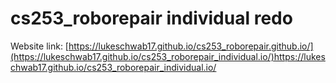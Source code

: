 # cs253_roborepair individual redo

Website link: [https://lukeschwab17.github.io/cs253_roborepair.github.io/](https://lukeschwab17.github.io/cs253_roborepair_individual.io/)https://lukeschwab17.github.io/cs253_roborepair_individual.io/
